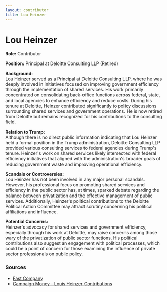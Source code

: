 ```yaml
---
layout: contributor
title: Lou Heinzer
---
```


# Lou Heinzer

**Role:** Contributor

**Position:** Principal at Deloitte Consulting LLP (Retired)

**Background:**  
Lou Heinzer served as a Principal at Deloitte Consulting LLP, where he was deeply involved in initiatives focused on improving government efficiency through the implementation of shared services. His work primarily concentrated on consolidating back-office functions across federal, state, and local agencies to enhance efficiency and reduce costs. During his tenure at Deloitte, Heinzer contributed significantly to policy discussions surrounding shared services and government operations. He is now retired from Deloitte but remains recognized for his contributions to the consulting field.

**Relation to Trump:**  
Although there is no direct public information indicating that Lou Heinzer held a formal position in the Trump administration, Deloitte Consulting LLP provided various consulting services to federal agencies during Trump's tenure. Heinzer's work on shared services likely intersected with federal efficiency initiatives that aligned with the administration's broader goals of reducing government waste and improving operational efficiency.

**Scandals or Controversies:**  
Lou Heinzer has not been involved in any major personal scandals. However, his professional focus on promoting shared services and efficiency in the public sector has, at times, sparked debate regarding the balance between privatization and the effective management of public services. Additionally, Heinzer's political contributions to the Deloitte Political Action Committee may attract scrutiny concerning his political affiliations and influence.

**Potential Concerns:**  
Heinzer's advocacy for shared services and government efficiency, especially through his work at Deloitte, may raise concerns among those wary of the privatization of public sector functions. His political contributions also suggest an engagement with political processes, which could be a point of concern for those examining the influence of private sector professionals on public policy.

### Sources
- [Fast Company](https://www.fastcompany.com/90687909/a-race-to-the-finish-how-the-department-of-commerce-created-a-return-to-work-policy-at-hyperspeed)
- [Campaign Money - Louis Heinzer Contributions](https://www.campaignmoney.com/individual.asp?pg=7&cycle=14&candidateID=S6LA00227&statename=Virginia&statecode=VA&cname=BEN%2DDOV%2C+ZOHAR&prevpage=1)
